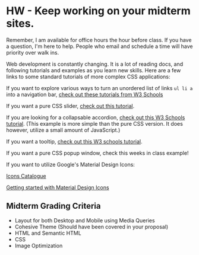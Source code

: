 # HW - Keep working on your midterm sites.

Remember, I am available for office hours the hour before class. If you have a question, I'm here to help. People who email and schedule a time will have priority over walk ins.

Web development is constantly changing. It is a lot of reading docs, and following tutorials and examples as you learn new skills. Here are a few links to some standard tutorials of more complex CSS applications:

If you want to explore various ways to turn an unordered list of links `ul li a` into a navigation bar, [check out these tutorials from W3 Schools](https://www.w3schools.com/css/css_navbar.asp)

If you want a pure CSS slider, [check out this tutorial](https://www.smashingmagazine.com/2012/04/pure-css3-cycling-slideshow/).

If you are looking for a collapsable accordion, [check out this W3 Schools tutorial](http://www.w3schools.com/howto/howto_js_accordion.asp). (This example is more simple than the pure CSS version. It does however, utilize a small amount of JavaScript.)

If you want a tooltip, [check out this W3 schools tutorial](http://www.w3schools.com/howto/howto_css_tooltip.asp).

If you want a pure CSS popup window, check this weeks in class example!

If you want to utilize Google's Material Design Icons:

[Icons Catalogue](https://fonts.google.com/icons)

[Getting started with Material Design Icons](https://developers.google.com/fonts/docs/material_symbols)

## Midterm Grading Criteria

- Layout for both Desktop and Mobile using Media Queries
- Cohesive Theme (Should have been covered in your proposal)
- HTML and Semantic HTML
- CSS
- Image Optimization
